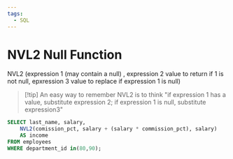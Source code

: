 ```yaml
---
tags:
  - SQL
---
```

 

# NVL2 Null Function
NVL2 (expression 1 (may contain a null) , expression 2 value to return if 1 is not null, epxression 3 value to replace if expression 1 is null)

> [!tip] An easy way to remember NVL2 is to think "if expression 1 has a value, substitute expression 2; if expression 1 is null, substitute expression3"

```SQL
SELECT last_name, salary, 
	NVL2(comission_pct, salary + (salary * commission_pct), salary)
	AS income
FROM employees
WHERE department_id in(80,90);
```



